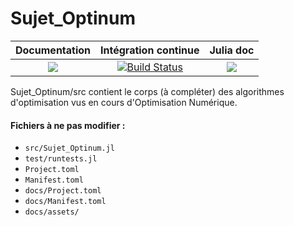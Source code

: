 # Sujet_Optinum

| **Documentation** | **Intégration continue** | **Julia doc** |
|:-----------------:|:------------------------:|:-------------:|
| [![](https://img.shields.io/badge/docs-dev-blue.svg)](https://mathn7.github.io/Sujet_Optinum/dev/index) |[![Build Status](https://travis-ci.com/mathn7/Sujet_Optinum.svg?branch=master)](https://travis-ci.com/mathn7/Sujet_Optinum)|[![](https://img.shields.io/badge/Julia--doc-v1-informational)](https://docs.julialang.org) |

Sujet_Optinum/src contient le corps (à compléter) des algorithmes d'optimisation vus en cours d'Optimisation Numérique.
#### Fichiers à ne pas modifier : 
   * `src/Sujet_Optinum.jl`
   * `test/runtests.jl`
   * `Project.toml`
   * `Manifest.toml`
   * `docs/Project.toml`
   * `docs/Manifest.toml`
   * `docs/assets/`
